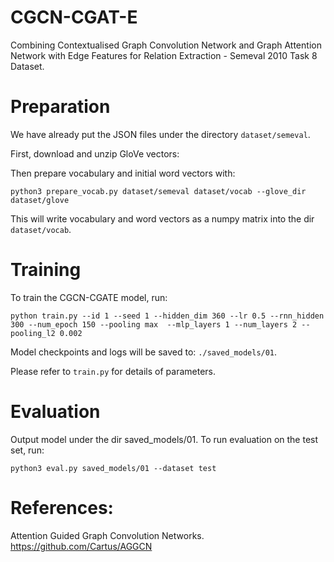 # CGCN-CGAT-E
Combining Contextualised Graph Convolution Network and Graph Attention Network with Edge Features for Relation Extraction - Semeval 2010 Task 8 Dataset.
 
# Preparation
We have already put the JSON files under the directory `dataset/semeval`.
  
First, download and unzip GloVe vectors:
 
Then prepare vocabulary and initial word vectors with:

```
python3 prepare_vocab.py dataset/semeval dataset/vocab --glove_dir dataset/glove
```
This will write vocabulary and word vectors as a numpy matrix into the dir `dataset/vocab`.

# Training
  
To train the CGCN-CGATE model, run:

```
python train.py --id 1 --seed 1 --hidden_dim 360 --lr 0.5 --rnn_hidden 300 --num_epoch 150 --pooling max  --mlp_layers 1 --num_layers 2 --pooling_l2 0.002

```
Model checkpoints and logs will be saved to: `./saved_models/01`.

Please refer to `train.py` for details of parameters.

# Evaluation

Output model under the dir saved_models/01. To run evaluation on the test set, run:

```
python3 eval.py saved_models/01 --dataset test
```


References:
==========

Attention Guided Graph Convolution Networks. https://github.com/Cartus/AGGCN
